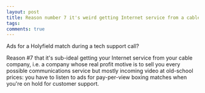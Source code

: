 ```yaml
---
layout: post
title: Reason number 7 it's weird getting Internet service from a cable company
tags: 
comments: true
---
```

Ads for a Holyfield match during a tech support call?

Reason #7 that it's sub-ideal getting your Internet service from your cable
company, i.e. a company whose real profit motive is to sell you every possible
communications service but mostly incoming video at old-school prices: you
have to listen to ads for pay-per-view boxing matches when you're on hold for
customer support.

